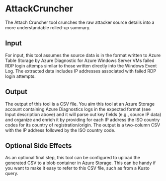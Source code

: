 # AttackCruncher

The Attach Cruncher tool crunches the raw attacker source details into a more understandable rolled-up summary.

## Input

For input, this tool assumes the source data is in the format written to Azure Table Storage by Azure Diagnostic for Azure Windows Server VMs failed RDP login attemps similar to those written directly into the Windows Event Log. The extracted data includes IP addresses associated with failed RDP login attempts.

## Output

The output of this tool is a CSV file. You aim this tool at an Azure Storage account containing Azure Diagnostics logs in the expected format (see Input description above) and it will parse out key fields (e.g., source IP data) and organize and enrich it by providing for each IP address the ISO country codes for its country of registration/origin.   The output is a two-column CSV with the IP address followed by the ISO country code.

## Optional Side Effects

As an optional final step, this tool can be configured to upload the generated CSV to a blob container in Azure Storage. This can be handy if you want to make it easy to refer to this CSV file, such as from a Kusto query.
